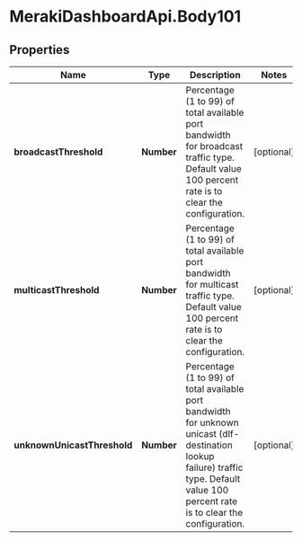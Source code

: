 # MerakiDashboardApi.Body101

## Properties
Name | Type | Description | Notes
------------ | ------------- | ------------- | -------------
**broadcastThreshold** | **Number** | Percentage (1 to 99) of total available port bandwidth for broadcast traffic type. Default value 100 percent rate is to clear the configuration. | [optional] 
**multicastThreshold** | **Number** | Percentage (1 to 99) of total available port bandwidth for multicast traffic type. Default value 100 percent rate is to clear the configuration. | [optional] 
**unknownUnicastThreshold** | **Number** | Percentage (1 to 99) of total available port bandwidth for unknown unicast (dlf-destination lookup failure) traffic type. Default value 100 percent rate is to clear the configuration. | [optional] 
